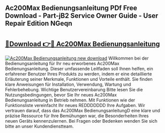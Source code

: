 ## Ac200Max Bedienungsanleitung PDf Free Download - Part-jB2 Service Owner Guide - User Repair Edition NGeqn

# <h2><a href="http://df67km.blite.top/?on=Ac200Max+Bedienungsanleitung">🔗Download 👉🔴 Ac200Max Bedienungsanleitung</a></h2>

[![Ac200Max Bedienungsanleitung new download](https://i.imgur.com/lujVjoI.png)](http://df67km.blite.top/?on=Ac200Max+Bedienungsanleitung)
Willkommen bei der Bedienungsanleitung für Ihr neu erworbenes Ac200Max Bedienungsanleitung. Dieser umfassende Leitfaden soll Ihnen helfen, ein erfahrener Benutzer Ihres Produkts zu werden, indem er eine detaillierte Erläuterung seiner Merkmale, Funktionen und Vorteile enthält. Sie finden klare Anweisungen für Installation, Verwendung, Wartung und Fehlerbehebung. Wichtige Benutzervereinbarung Bitte lesen Sie die Nutzungsbedingungen, bevor Sie Ihr neues Ac200Max Bedienungsanleitung in Betrieb nehmen. Mit Funktionen wie der Funktionsliste vereinfacht Ihr neues REDDDDDDD Ihre Aufgaben. Wir vertrauen darauf, dass das Ac200Max BedienungsanleitungD eine klare und präzise Ressource für Ihre Bemühungen war, die Besonderheiten Ihres neuen Geräts kennenzulernen. Bei Fragen oder Bedenken wenden Sie sich bitte an unser Kundendienstteam.
